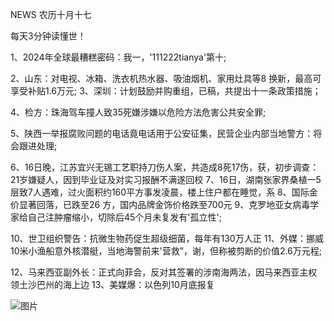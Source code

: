 NEWS 农历十月十七

每天3分钟读懂世！

1、2024年全球最糟糕密码：我一，'111222tianya'第十;

2、山东：对电视、冰箱、洗衣机热水器、吸油烟机、家用灶具等8 换新，最高可享受补贴1.6万元; 3、深圳：计划鼓励并购重组，已稿，共提出十一条政策措施；

4、检方：珠海驾车撞人致35死嫌涉嫌以危险方法危害公共安全罪;

5、陕西一举报腐败问题的电话竟电话用于公安征集，民营企业内部当地警方：将会跟进处理;

6、16日晚，江苏宜兴无锡工艺职持刀伤人案，共造成8死17伤，获，初步调查：21岁嫌疑人，因到毕业证及对实习报酬不满遂回校 7、16日，湖南张家界桑植一5层致7人遇难，过火面积约160平方事发凌晨，楼上住户都在睡觉，系 8、国际金价显著回落，已跌至26 方，国内品牌金饰价格跌至700元 9、克罗地亚女病毒学家给自己注肿瘤缩小，切除后45个月未复发有'孤立性';

10、世卫组织警告：抗微生物药促生超级细菌，每年有130万人正 11、外媒：挪威10米小渔船意外核潜艇，当地海警前来'营救”，谢，但称被剪断的价值2.6万元程;

12、马来西亚副外长：正式向菲会，反对其签署的涉南海两法，因马来西亚主权领土沙巴州的海上边 13、美媒爆：以色列10月底报复

![图片](https://api.03c3.cn/api/zb)
